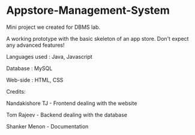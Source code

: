 # Appstore-Management-System
Mini project we created for DBMS lab.

A working prototype with the basic skeleton of an app store. Don't expect any advanced features!

Languages used : Java, Javascript

Database : MySQL

Web-side : HTML, CSS

Credits:


Nandakishore TJ - Frontend dealing with the website

Tom Rajeev - Backend dealing with the database

Shanker Menon - Documentation

